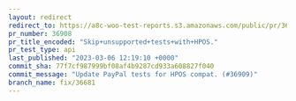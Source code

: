 ```yaml
---
layout: redirect
redirect_to: https://a8c-woo-test-reports.s3.amazonaws.com/public/pr/36908/api/index.html
pr_number: 36908
pr_title_encoded: "Skip+unsupported+tests+with+HPOS."
pr_test_type: api
last_published: "2023-03-06 12:19:10 +0000"
commit_sha: 77f7cf987999bf08af4b9287cd933a608827f040
commit_message: "Update PayPal tests for HPOS compat. (#36909)"
branch_name: fix/36681
---
```

